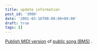 ```yaml
---
title: update information
post_id: '3000'
date: '2001-03-16T00:00:00+09:00'
draft: true
tags: []
---
```


[Publish MIDI version](/tag/MIDI) of [public song (BMS)](/tag/MIDI) .
